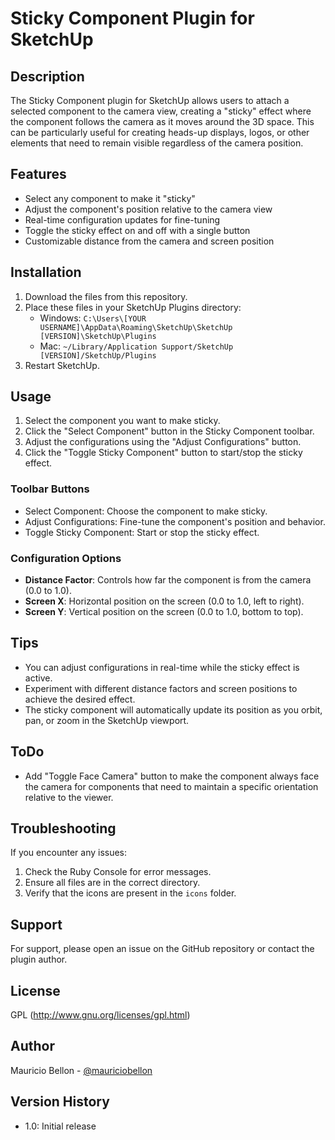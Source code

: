 # Sticky Component Plugin for SketchUp

## Description

The Sticky Component plugin for SketchUp allows users to attach a selected component to the camera view, creating a "sticky" effect where the component follows the camera as it moves around the 3D space. This can be particularly useful for creating heads-up displays, logos, or other elements that need to remain visible regardless of the camera position.

## Features

- Select any component to make it "sticky"
- Adjust the component's position relative to the camera view
- Real-time configuration updates for fine-tuning
- Toggle the sticky effect on and off with a single button
- Customizable distance from the camera and screen position

## Installation

1. Download the files from this repository.
2. Place these files in your SketchUp Plugins directory:
   - Windows: `C:\Users\[YOUR USERNAME]\AppData\Roaming\SketchUp\SketchUp [VERSION]\SketchUp\Plugins`
   - Mac: `~/Library/Application Support/SketchUp [VERSION]/SketchUp/Plugins`
3. Restart SketchUp.

## Usage

1. Select the component you want to make sticky.
2. Click the "Select Component" button in the Sticky Component toolbar.
3. Adjust the configurations using the "Adjust Configurations" button.
4. Click the "Toggle Sticky Component" button to start/stop the sticky effect.

### Toolbar Buttons

- Select Component: Choose the component to make sticky.
- Adjust Configurations: Fine-tune the component's position and behavior.
- Toggle Sticky Component: Start or stop the sticky effect. 

### Configuration Options

- **Distance Factor**: Controls how far the component is from the camera (0.0 to 1.0).
- **Screen X**: Horizontal position on the screen (0.0 to 1.0, left to right).
- **Screen Y**: Vertical position on the screen (0.0 to 1.0, bottom to top).  

## Tips

- You can adjust configurations in real-time while the sticky effect is active.
- Experiment with different distance factors and screen positions to achieve the desired effect.
- The sticky component will automatically update its position as you orbit, pan, or zoom in the SketchUp viewport.

## ToDo
- Add "Toggle Face Camera" button to make the component always face the camera for components that need to maintain a specific orientation relative to the viewer.

## Troubleshooting

If you encounter any issues:

1. Check the Ruby Console for error messages.
2. Ensure all files are in the correct directory.
3. Verify that the icons are present in the `icons` folder.

## Support

For support, please open an issue on the GitHub repository or contact the plugin author.

## License

GPL (http://www.gnu.org/licenses/gpl.html)

## Author

Mauricio Bellon - [@mauriciobellon](https://github.com/mauriciobellon)

## Version History

- 1.0: Initial release
